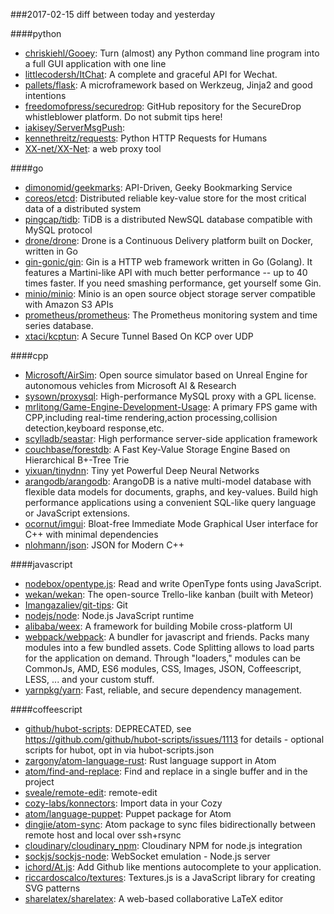 ###2017-02-15
diff between today and yesterday

####python
* [chriskiehl/Gooey](https://github.com/chriskiehl/Gooey): Turn (almost) any Python command line program into a full GUI application with one line
* [littlecodersh/ItChat](https://github.com/littlecodersh/ItChat): A complete and graceful API for Wechat. 
* [pallets/flask](https://github.com/pallets/flask): A microframework based on Werkzeug, Jinja2 and good intentions
* [freedomofpress/securedrop](https://github.com/freedomofpress/securedrop): GitHub repository for the SecureDrop whistleblower platform. Do not submit tips here!
* [iakisey/ServerMsgPush](https://github.com/iakisey/ServerMsgPush): 
* [kennethreitz/requests](https://github.com/kennethreitz/requests): Python HTTP Requests for Humans
* [XX-net/XX-Net](https://github.com/XX-net/XX-Net): a web proxy tool

####go
* [dimonomid/geekmarks](https://github.com/dimonomid/geekmarks): API-Driven, Geeky Bookmarking Service
* [coreos/etcd](https://github.com/coreos/etcd): Distributed reliable key-value store for the most critical data of a distributed system
* [pingcap/tidb](https://github.com/pingcap/tidb): TiDB is a distributed NewSQL database compatible with MySQL protocol
* [drone/drone](https://github.com/drone/drone): Drone is a Continuous Delivery platform built on Docker, written in Go
* [gin-gonic/gin](https://github.com/gin-gonic/gin): Gin is a HTTP web framework written in Go (Golang). It features a Martini-like API with much better performance -- up to 40 times faster. If you need smashing performance, get yourself some Gin.
* [minio/minio](https://github.com/minio/minio): Minio is an open source object storage server compatible with Amazon S3 APIs
* [prometheus/prometheus](https://github.com/prometheus/prometheus): The Prometheus monitoring system and time series database.
* [xtaci/kcptun](https://github.com/xtaci/kcptun): A Secure Tunnel Based On KCP over UDP

####cpp
* [Microsoft/AirSim](https://github.com/Microsoft/AirSim): Open source simulator based on Unreal Engine for autonomous vehicles from Microsoft AI & Research
* [sysown/proxysql](https://github.com/sysown/proxysql): High-performance MySQL proxy with a GPL license.
* [mrlitong/Game-Engine-Development-Usage](https://github.com/mrlitong/Game-Engine-Development-Usage): A primary FPS game with CPP,including real-time rendering,action processing,collision detection,keyboard response,etc.
* [scylladb/seastar](https://github.com/scylladb/seastar): High performance server-side application framework
* [couchbase/forestdb](https://github.com/couchbase/forestdb): A Fast Key-Value Storage Engine Based on Hierarchical B+-Tree Trie
* [yixuan/tinydnn](https://github.com/yixuan/tinydnn): Tiny yet Powerful Deep Neural Networks
* [arangodb/arangodb](https://github.com/arangodb/arangodb): ArangoDB is a native multi-model database with flexible data models for documents, graphs, and key-values. Build high performance applications using a convenient SQL-like query language or JavaScript extensions.
* [ocornut/imgui](https://github.com/ocornut/imgui): Bloat-free Immediate Mode Graphical User interface for C++ with minimal dependencies
* [nlohmann/json](https://github.com/nlohmann/json): JSON for Modern C++

####javascript
* [nodebox/opentype.js](https://github.com/nodebox/opentype.js): Read and write OpenType fonts using JavaScript.
* [wekan/wekan](https://github.com/wekan/wekan): The open-source Trello-like kanban (built with Meteor)
* [Imangazaliev/git-tips](https://github.com/Imangazaliev/git-tips):         Git
* [nodejs/node](https://github.com/nodejs/node): Node.js JavaScript runtime 
* [alibaba/weex](https://github.com/alibaba/weex): A framework for building Mobile cross-platform UI
* [webpack/webpack](https://github.com/webpack/webpack): A bundler for javascript and friends. Packs many modules into a few bundled assets. Code Splitting allows to load parts for the application on demand. Through "loaders," modules can be CommonJs, AMD, ES6 modules, CSS, Images, JSON, Coffeescript, LESS, ... and your custom stuff.
* [yarnpkg/yarn](https://github.com/yarnpkg/yarn):  Fast, reliable, and secure dependency management.

####coffeescript
* [github/hubot-scripts](https://github.com/github/hubot-scripts): DEPRECATED, see https://github.com/github/hubot-scripts/issues/1113 for details - optional scripts for hubot, opt in via hubot-scripts.json
* [zargony/atom-language-rust](https://github.com/zargony/atom-language-rust): Rust language support in Atom
* [atom/find-and-replace](https://github.com/atom/find-and-replace): Find and replace in a single buffer and in the project
* [sveale/remote-edit](https://github.com/sveale/remote-edit): remote-edit
* [cozy-labs/konnectors](https://github.com/cozy-labs/konnectors): Import data in your Cozy
* [atom/language-puppet](https://github.com/atom/language-puppet): Puppet package for Atom
* [dingjie/atom-sync](https://github.com/dingjie/atom-sync): Atom package to sync files bidirectionally between remote host and local over ssh+rsync
* [cloudinary/cloudinary_npm](https://github.com/cloudinary/cloudinary_npm): Cloudinary NPM for node.js integration
* [sockjs/sockjs-node](https://github.com/sockjs/sockjs-node): WebSocket emulation - Node.js server
* [ichord/At.js](https://github.com/ichord/At.js): Add Github like mentions autocomplete to your application.
* [riccardoscalco/textures](https://github.com/riccardoscalco/textures): Textures.js is a JavaScript library for creating SVG patterns
* [sharelatex/sharelatex](https://github.com/sharelatex/sharelatex): A web-based collaborative LaTeX editor
